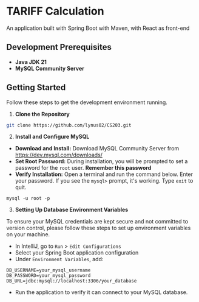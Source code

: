 # TARIFF Calculation
An application built with Spring Boot with Maven, with React as front-end

## Development Prerequisites
- **Java JDK 21**
- **MySQL Community Server**

## Getting Started 
Follow these steps to get the development environment running.

1. **Clone the Repository**
```bash
git clone https://github.com/lynus02/CS203.git
```

2. **Install and Configure MySQL**
- **Download and Install:** Download MySQL Community Server from https://dev.mysql.com/downloads/
- **Set Root Password:** During installation, you will be prompted to set a password for the `root` user. **Remember this password**
- **Verify Installation:** Open a terminal and run the command below. Enter your password. If you see the `mysql>` prompt, it's working. Type `exit` to quit.
```terminal
mysql -u root -p
```

3. **Setting Up Database Environment Variables**

To ensure your MySQL credentials are kept secure and not committed to version control, please follow these steps to set up environment variables on your machine.

- In IntelliJ, go to `Run` > `Edit Configurations`
- Select your Spring Boot application configuration
- Under `Environment Variables`, add:
```text
DB_USERNAME=your_mysql_username
DB_PASSWORD=your_mysql_password
DB_URL=jdbc:mysql://localhost:3306/your_database
```
- Run the application to verify it can connect to your MySQL database.



